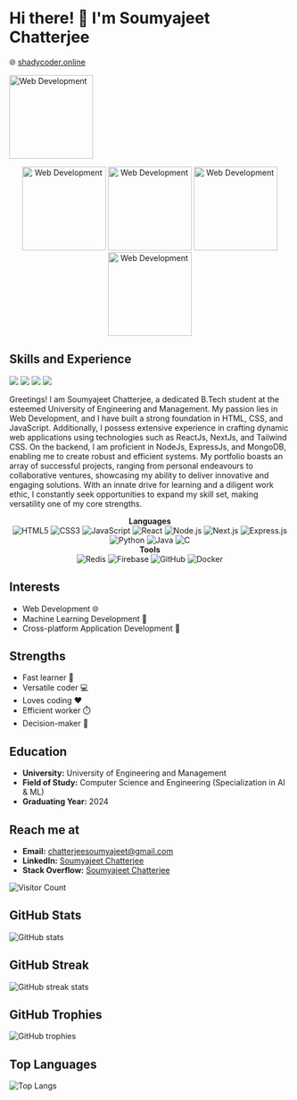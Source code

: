 <!-- Header -->
# Hi there! 👋 I'm Soumyajeet Chatterjee

<!-- Website -->
🌐 [shadycoder.online](https://shadycoder.online)

<img src="https://cdn.discordapp.com/attachments/968932660296704030/1052983551169146898/standard_1.gif" alt="Web Development" height="150" />

<!-- Animated GIFs -->
<p align="center">
  <img src="https://media.giphy.com/media/qgQUggAC3Pfv687qPC/giphy.gif" alt="Web Development" height="150" />
  <img src="https://media.giphy.com/media/SS8CV2rQdlYNLtBCiF/giphy.gif" alt="Web Development" height="150" />
  <img src="https://media.giphy.com/media/SvFocn0wNMx0iv2rYz/giphy.gif" alt="Web Development" height="150" />
  <img src="https://media.giphy.com/media/kH6CqYiquZawmU1HI6/giphy.gif" alt="Web Development" height="150" />
</p>

<!-- Skills and Experience -->
## Skills and Experience

![](https://img.shields.io/badge/Web-Developer-brightgreen) ![](https://img.shields.io/badge/React-Next.js-blueviolet) ![](https://img.shields.io/badge/Cross--Platform--App-React--Native-yellow) ![](https://img.shields.io/badge/Experience-2+yrs-red)

Greetings! I am Soumyajeet Chatterjee, a dedicated B.Tech student at the esteemed University of Engineering and Management. My passion lies in Web Development, and I have built a strong foundation in HTML, CSS, and JavaScript. Additionally, I possess extensive experience in crafting dynamic web applications using technologies such as ReactJs, NextJs, and Tailwind CSS. On the backend, I am proficient in NodeJs, ExpressJs, and MongoDB, enabling me to create robust and efficient systems. My portfolio boasts an array of successful projects, ranging from personal endeavours to collaborative ventures, showcasing my ability to deliver innovative and engaging solutions. With an innate drive for learning and a diligent work ethic, I constantly seek opportunities to expand my skill set, making versatility one of my core strengths.

  <!-- Languages -->
  <div style="flex: 1; text-align: center;">
    <strong>Languages</strong><br/>
    <img src="https://img.shields.io/badge/HTML5-E34F26?style=for-the-badge&logo=html5&logoColor=white" alt="HTML5"> 
    <img src="https://img.shields.io/badge/CSS3-1572B6?style=for-the-badge&logo=css3&logoColor=white" alt="CSS3">
    <img src="https://img.shields.io/badge/JavaScript-F7DF1E?style=for-the-badge&logo=javascript&logoColor=black" alt="JavaScript">
    <img src="https://img.shields.io/badge/React-61DAFB?style=for-the-badge&logo=react&logoColor=white" alt="React">
    <img src="https://img.shields.io/badge/Node.js-339933?style=for-the-badge&logo=node.js&logoColor=white" alt="Node.js">
    <img src="https://img.shields.io/badge/Next.js-000000?style=for-the-badge&logo=next.js&logoColor=white" alt="Next.js">
    <img src="https://img.shields.io/badge/Express.js-000000?style=for-the-badge&logo=express&logoColor=white" alt="Express.js">
    <img src="https://img.shields.io/badge/Python-3776AB?style=for-the-badge&logo=python&logoColor=white" alt="Python">
    <img src="https://img.shields.io/badge/Java-007396?style=for-the-badge&logo=java&logoColor=white" alt="Java">
    <img src="https://img.shields.io/badge/C-00599C?style=for-the-badge&logo=c&logoColor=white" alt="C">
  </div>

  <!-- Tools -->
  <div style="flex: 1; text-align: center;">
    <strong>Tools</strong><br/>
    <img src="https://img.shields.io/badge/Redis-DC382D?style=for-the-badge&logo=redis&logoColor=white" alt="Redis">
    <img src="https://img.shields.io/badge/Firebase-FFCA28?style=for-the-badge&logo=firebase&logoColor=black" alt="Firebase">
    <img src="https://img.shields.io/badge/GitHub-181717?style=for-the-badge&logo=github&logoColor=white" alt="GitHub">
    <img src="https://img.shields.io/badge/Docker-2496ED?style=for-the-badge&logo=docker&logoColor=white" alt="Docker">
  </div>

</div>


<!-- Interests -->
## Interests
- Web Development 🌐
- Machine Learning Development 🤖
- Cross-platform Application Development 📱

<!-- Strengths -->
## Strengths
- Fast learner 🚀
- Versatile coder 💻
- Loves coding ❤️
- Efficient worker ⏱️
- Decision-maker 🤔

<!-- Education -->
## Education
- **University:** University of Engineering and Management
- **Field of Study:** Computer Science and Engineering (Specialization in AI & ML)
- **Graduating Year:** 2024

<!-- Reach me at -->
## Reach me at
- **Email:** chatterjeesoumyajeet@gmail.com
- **LinkedIn:** [Soumyajeet Chatterjee](https://www.linkedin.com/in/soumyajeet-chatterjee-a4095111a)
- **Stack Overflow:** [Soumyajeet Chatterjee](https://stackoverflow.com/users/your-user-id)

<!-- Footer -->
![Visitor Count](https://visitor-badge.glitch.me/badge?page_id=shadytiger008.shadytiger008)

<!-- GitHub Stats -->
## GitHub Stats
![GitHub stats](https://github-readme-stats.vercel.app/api?username=ShadyTiger008&show_icons=true&count_private=true&hide=prs,issues,contribs)

<!-- GitHub Streak -->
## GitHub Streak
![GitHub streak stats](https://github-readme-streak-stats.herokuapp.com/?user=ShadyTiger008)

<!-- GitHub Trophies -->
## GitHub Trophies
![GitHub trophies](https://github-profile-trophy.vercel.app/?username=ShadyTiger008)

<!-- GitHub Top Languages -->
## Top Languages
![Top Langs](https://github-readme-stats.vercel.app/api/top-langs/?username=ShadyTiger008&layout=compact)

